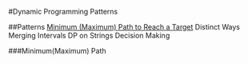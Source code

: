 #Dynamic Programming Patterns

##Patterns
[Minimum (Maximum) Path to Reach a Target](##Minimum(Maximum)_Path)
Distinct Ways
Merging Intervals
DP on Strings
Decision Making

###Minimum(Maximum) Path
